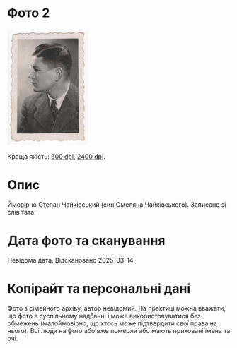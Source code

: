 # Фото 2 #

[<img src="photo_002_75.jpg" />](https://drive.google.com/file/d/1TqkeNcvgWwfkuUqMnDf43gEbSHjmCHD7/view)

Краща якість: [600 dpi](https://drive.google.com/file/d/1TqkeNcvgWwfkuUqMnDf43gEbSHjmCHD7/view), [2400 dpi](https://drive.google.com/file/d/1fSutaQ64J_Vop8qDllCaHdroiS2GCZIP/view).

# Опис #

Ймовірно Степан Чайківський (син Омеляна Чайківського). Записано зі слів тата.

# Дата фото та сканування #

Невідома дата. Відскановано 2025-03-14.

# Копірайт та персональні дані #

Фото з сімейного архіву, автор невідомий. На практиці можна вважати, що фото в суспільному надбанні і може використовуватися без обмежень (малоймовірно, що хтось може підтвердити свої права на нього). Всі люди на фото або вже померли або мають приховані імена та очі.

